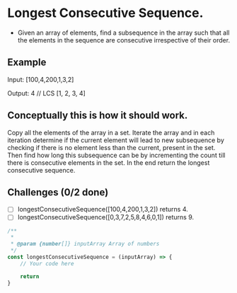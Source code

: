 # Longest Consecutive Sequence.

- Given an array of elements, find a subsequence in the array such that all the elements in the sequence are consecutive irrespective of their order.

## Example

Input: [100,4,200,1,3,2]

Output: 4 // LCS [1, 2, 3, 4]

## Conceptually this is how it should work.

Copy all the elements of the array in a set. Iterate the array and in each iteration determine if the current element will lead to new subsequence by checking if there is no element less than the current, present in the set. Then find how long this subsequence can be by incrementing the count till there is consecutive elements in the set. In the end return the longest consecutive sequence.

## Challenges (0/2 done)

- [ ] longestConsecutiveSequence([100,4,200,1,3,2]) returns 4.
- [ ] longestConsecutiveSequence([0,3,7,2,5,8,4,6,0,1]) returns 9.

```js
/**
 *
 * @param {number[]} inputArray Array of numbers
 */
const longestConsecutiveSequence = (inputArray) => {
	// Your code here

	return
}

```
